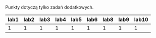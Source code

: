 Punkty dotyczą tylko zadań dodatkowych.

| lab1 | lab2 | lab3 | lab4 | lab5 | lab6 | lab8 | lab9 | lab10 |
|------|------|------|------|------|------|------|------|-------|
|    1 |    1 |    1 |    1 |    1 |    1 |    1 |    1 |     1 |
